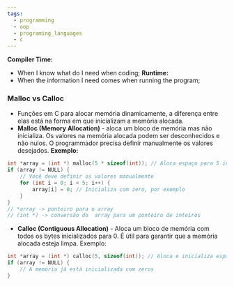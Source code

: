 ```yaml
---
tags:
  - programming
  - oop
  - programing_languages
  - c
---
```

**Compiler Time:**
- When I know what do I need when coding;
**Runtime:**
- When the information I need comes when running the program;
### Malloc vs Calloc
-  Funções em C para alocar memória dinamicamente, a diferença entre elas está na forma em que inicializam a memória alocada.
- **Malloc (Memory Allocation)** - aloca um bloco de memória mas não inicializa. Os valores na memória alocada podem ser desconhecidos e não nulos. O programmador precisa definir manualmente os valores desejados.
	**Exemplo:**
```c
int *array = (int *) malloc(5 * sizeof(int)); // Aloca espaço para 5 inteiros
if (array != NULL) {
    // Você deve definir os valores manualmente
    for (int i = 0; i < 5; i++) {
        array[i] = 0; // Inicializa com zero, por exemplo
    }
}
// *array -> ponteiro para o array
// (int *) -> conversão do  array para um ponteiro de inteiros
```
- **Calloc (Contiguous Allocation)** - Aloca um bloco de memória com todos os bytes inicializados para 0. É útil para garantir que a memória alocada esteja limpa.
	Exemplo:
```c
int *array = (int *) calloc(5, sizeof(int)); // Aloca e inicializa espaço para 5 inteiros
if (array != NULL) {
    // A memória já está inicializada com zeros
}
```
